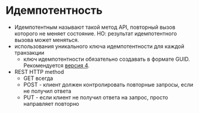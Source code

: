 # Идемпотентность

- Идемпотентным называют такой метод API, повторный вызов которого не меняет состояние. НО: результат идемпотентного вызова может меняться.
- использования уникального ключа идемпотентности для каждой транзакции
  - ключ идемпотентности обязательно создавать в формате GUID. Рекомендуется [версия 4](https://www.uuidtools.com/v4).
- REST HTTP method
  - GET всегда
  - POST - клиент должен контролировать повторные запросы, если не получил ответа
  - PUT - если клиент не получил ответа на запрос, просто направляет повторно